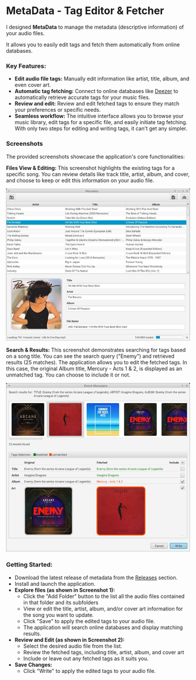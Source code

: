 # MetaData - Tag Editor & Fetcher

I designed **MetaData** to manage the metadata (descriptive information) of your audio files.

It allows you to easily edit tags and fetch them automatically from online databases.

### Key Features:

 - **Edit audio file tags:** Manually edit information like artist, title, album, and even cover art.
 - **Automatic tag fetching:** Connect to online databases like [Deezer](https://www.deezer.com) to automatically retrieve accurate tags for your music files.
 - **Review and edit:** Review and edit fetched tags to ensure they match your preferences or specific needs.
 - **Seamless workflow:** The intuitive interface allows you to browse your music library, edit tags for a specific file, and easily initiate tag fetching. With only two steps for editing and writing tags, it can't get any simpler.

### Screenshots

The provided screenshots showcase the application's core functionalities:

**Files View & Editing:** This screenshot highlights the existing tags for a specific song. You can review details like track title, artist, album, and cover, and choose to keep or edit this information on your audio file.

 ![Main screen](./screenshots/main-screenshot_2024-07-03_06-06.jpg)

**Search & Results:** This screenshot demonstrates searching for tags based on a song title. You can see the search query ("Enemy") and retrieved results (25 matches). The application allows you to edit the fetched tags. In this case, the original Album title, Mercury - Acts 1 & 2, is displayed as an unmatched tag. You can choose to include it or not.

 ![Fetch metadata](./screenshots/fetch-screenshot_2024-07-03_06-09.jpg)

### Getting Started:

 - Download the latest release of metadata from the [Releases](https://github.com/IdelsTak/meta-data/releases) section.
 - Install and launch the application.
 - **Explore files (as shown in Screenshot 1):**
    - Click the "Add Folder" button to the list all the audio files contained in that folder and its subfolders 
    - View or edit the title, artist, album, and/or cover art information for the song you want to update.
    - Click "Save" to apply the edited tags to your audio file.
    - The application will search online databases and display matching results.
 - **Review and Edit (as shown in Screenshot 2):**
    - Select the desired audio file from the list.
    - Review the fetched tags, including title, artist, album, and cover art
    - Include or leave out any fetched tags as it suits you.
 - **Save Changes:**
    - Click "Write" to apply the edited tags to your audio file.